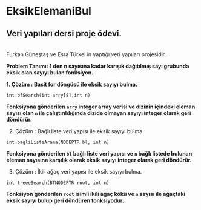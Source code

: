 # EksikElemaniBul
## Veri yapıları dersi proje ödevi. 
</br>Furkan Güneştaş ve Esra Türkel in yaptığı veri yapıları projesidir.

**Problem Tanımı: 1 den n sayısına kadar karışık dağıtılmış sayı grubunda eksik olan sayıyı bulan fonksiyon.**


**1. Çözüm : Basit for döngüsü ile eksik sayıyı bulma.**
```
int bfSearch(int arry[8],int n)
```
**Fonksiyona gönderilen `arry` integer array verisi ve dizinin içindeki eleman sayısı olan `n` ile çalıştırıldığında dizide olmayan sayıyı integer olarak geri döndürür.**

2. Çözüm : Bağlı liste veri yapısı ile eksik sayıyı bulma.
```
int bagliListeArama(NODEPTR bl, int n)
```
**Fonksiyona gönderilen `bl` bağlı liste veri yapısı ve `n` bağlı listede bulunan eleman sayısına karşılık olarak eksik sayıyı integer olarak geri döndürür.**

3. Çözüm : İkili ağaç veri yapısı ile eksik sayıyı bulma. 
```
int treeeSearch(BTNODEPTR root, int n)
```
**Fonksiyon gönderilen `root` isimli ikili ağaç kökü ve `n` sayısı ile ağaçtaki eksik sayıyı bulup geri döndüren fonksiyodur.**
